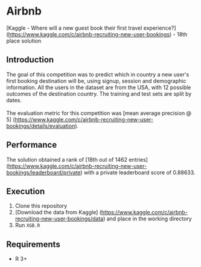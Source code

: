 # Airbnb
[Kaggle - Where will a new guest book their first travel experience?] (https://www.kaggle.com/c/airbnb-recruiting-new-user-bookings) - 18th place solution

## Introduction
The goal of this competition was to predict which in country a new user's first booking destination will be, using signup, session and demographic information.
All the users in the dataset are from the USA, with 12 possible outcomes of the destination country.
The training and test sets are split by dates.
<br><br>
The evaluation metric for this competition was [mean average precision @ 5] (https://www.kaggle.com/c/airbnb-recruiting-new-user-bookings/details/evaluation).

## Performance
The solution obtained a rank of [18th out of 1462 entries] (https://www.kaggle.com/c/airbnb-recruiting-new-user-bookings/leaderboard/private)
with a private leaderboard score of 0.88633.<br>

## Execution
1. Clone this repository <br>
2. [Download the data from Kaggle] (https://www.kaggle.com/c/airbnb-recruiting-new-user-bookings/data) and place in the working directory
3. Run `XGB.R`

## Requirements
* R 3+
